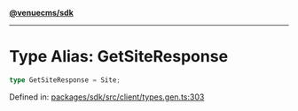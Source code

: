 [**@venuecms/sdk**](../Index.md)

***

# Type Alias: GetSiteResponse

```ts
type GetSiteResponse = Site;
```

Defined in: [packages/sdk/src/client/types.gen.ts:303](https://github.com/venuecms/sdk/blob/9b35c3f75ba3cd0722f50bc82d98f2f4dd56e037/packages/sdk/src/client/types.gen.ts#L303)
